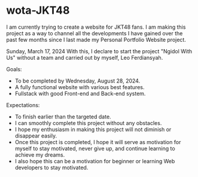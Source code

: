 # wota-JKT48

I am currently trying to create a website for JKT48 fans. I am making this project as a way to channel all the developments I have gained over the past few months since I last made my Personal Portfolio Website project.

Sunday, March 17, 2024
With this, I declare to start the project "Ngidol With Us" without a team and carried out by myself, Leo Ferdiansyah.

Goals:
- To be completed by Wednesday, August 28, 2024.
- A fully functional website with various best features.
- Fullstack with good Front-end and Back-end system.

Expectations:
- To finish earlier than the targeted date.
- I can smoothly complete this project without any obstacles.
- I hope my enthusiasm in making this project will not diminish or disappear easily.
- Once this project is completed, I hope it will serve as motivation for myself to stay motivated, never give up, and continue learning to achieve my dreams.
- I also hope this can be a motivation for beginner or learning Web developers to stay motivated.
